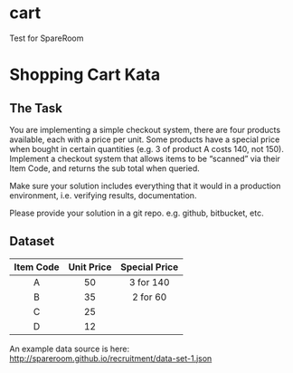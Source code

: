 # cart
Test for SpareRoom
# Shopping Cart Kata

## The Task

You are implementing a simple checkout system, there are four products available, each with a price per unit. Some products have a special price when bought in certain quantities (e.g. 3 of product A costs 140, not 150). Implement a checkout system that allows items to be “scanned” via their Item Code, and returns the sub total when queried. 

Make sure your solution includes everything that it would in a production environment, i.e. verifying results, documentation.

Please provide your solution in a git repo. e.g. github, bitbucket, etc. 

## Dataset

| Item Code | Unit Price | Special Price |
|:---------:|:----------:|:-------------:|
|     A	    |      50    |    3 for 140  |
|     B     |      35    |    2 for 60   |
|     C     |      25    |               |
|     D     |      12    |               |

An example data source is here: http://spareroom.github.io/recruitment/data-set-1.json
